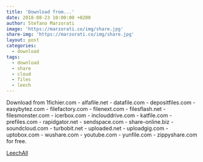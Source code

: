 ```yaml
---
title: 'Download from...'
date: 2018-08-23 10:00:00 +0200
author: Stefano Marzorati
image: 'https://marzorati.co/img/share.jpg'
share-img: 'https://marzorati.co/img/share.jpg'
layout: post
categories:
  - download
tags:
  - download
  - share
  - cloud
  - files
  - leech
---
```

Download from 1fichier.com - alfafile.net - datafile.com - depositfiles.com - easybytez.com - filefactory.com - filenext.com - filesflash.net - filesmonster.com - icerbox.com - inclouddrive.com - katfile.com - prefiles.com - rapidgator.net - sendspace.com - share-online.biz - soundcloud.com - turbobit.net - uploaded.net - uploadgig.com - uptobox.com - wushare.com - youtube.com - yunfile.com - zippyshare.com for free.   

<a href="http://leechall.com/" target="_blank">LeechAll</a>
